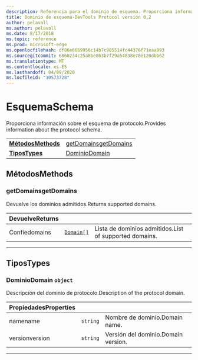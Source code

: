 ```yaml
---
description: Referencia para el dominio de esquema. Proporciona información sobre el esquema de protocolo.
title: Dominio de esquema-DevTools Protocol versión 0,2
author: pelavall
ms.author: pelavall
ms.date: 8/17/2018
ms.topic: reference
ms.prod: microsoft-edge
ms.openlocfilehash: df86e6669956c14b7c905514fc44376f71eaa993
ms.sourcegitcommit: 6860234c25a8be863b7f29a54838e78e120dbb62
ms.translationtype: MT
ms.contentlocale: es-ES
ms.lasthandoff: 04/09/2020
ms.locfileid: "10573728"
---
```

# <span data-ttu-id="b1884-104">Esquema</span><span class="sxs-lookup"><span data-stu-id="b1884-104">Schema</span></span>
<span data-ttu-id="b1884-105">Proporciona información sobre el esquema de protocolo.</span><span class="sxs-lookup"><span data-stu-id="b1884-105">Provides information about the protocol schema.</span></span>

| | |
|-|-|
| [**<span data-ttu-id="b1884-106">Métodos</span><span class="sxs-lookup"><span data-stu-id="b1884-106">Methods</span></span>**](#methods) | [<span data-ttu-id="b1884-107">getDomains</span><span class="sxs-lookup"><span data-stu-id="b1884-107">getDomains</span></span>](#getdomains) |
| [**<span data-ttu-id="b1884-108">Tipos</span><span class="sxs-lookup"><span data-stu-id="b1884-108">Types</span></span>**](#types) | [<span data-ttu-id="b1884-109">Dominio</span><span class="sxs-lookup"><span data-stu-id="b1884-109">Domain</span></span>](#domain) |
## <span data-ttu-id="b1884-110">Métodos</span><span class="sxs-lookup"><span data-stu-id="b1884-110">Methods</span></span>

### <span data-ttu-id="b1884-111">getDomains</span><span class="sxs-lookup"><span data-stu-id="b1884-111">getDomains</span></span>
<span data-ttu-id="b1884-112">Devuelve los dominios admitidos.</span><span class="sxs-lookup"><span data-stu-id="b1884-112">Returns supported domains.</span></span>

<table>
    <thead>
        <tr>
            <th><span data-ttu-id="b1884-113">Devuelve</span><span class="sxs-lookup"><span data-stu-id="b1884-113">Returns</span></span></th>
            <th></th>
            <th></th>
        </tr>
    </thead>
    <tbody>
        <tr>
            <td><span data-ttu-id="b1884-114">Confíe</span><span class="sxs-lookup"><span data-stu-id="b1884-114">domains</span></span></td>
            <td><a href="#domain"><code class="flyout">Domain[]</code></a></td>
            <td><span data-ttu-id="b1884-115">Lista de dominios admitidos.</span><span class="sxs-lookup"><span data-stu-id="b1884-115">List of supported domains.</span></span></td>
        </tr>
    </tbody>
</table>
</p>

---

## <span data-ttu-id="b1884-116">Tipos</span><span class="sxs-lookup"><span data-stu-id="b1884-116">Types</span></span>

### <a name="domain"></a> <span data-ttu-id="b1884-117">Dominio</span><span class="sxs-lookup"><span data-stu-id="b1884-117">Domain</span></span> `object`

<span data-ttu-id="b1884-118">Descripción del dominio de protocolo.</span><span class="sxs-lookup"><span data-stu-id="b1884-118">Description of the protocol domain.</span></span>

<table>
    <thead>
        <tr>
            <th><span data-ttu-id="b1884-119">Propiedades</span><span class="sxs-lookup"><span data-stu-id="b1884-119">Properties</span></span></th>
            <th></th>
            <th></th>
        </tr>
    </thead>
    <tbody>
        <tr>
            <td><span data-ttu-id="b1884-120">name</span><span class="sxs-lookup"><span data-stu-id="b1884-120">name</span></span></td>
            <td><code class="flyout">string</code></td>
            <td><span data-ttu-id="b1884-121">Nombre de dominio.</span><span class="sxs-lookup"><span data-stu-id="b1884-121">Domain name.</span></span></td>
        </tr>
        <tr>
            <td><span data-ttu-id="b1884-122">version</span><span class="sxs-lookup"><span data-stu-id="b1884-122">version</span></span></td>
            <td><code class="flyout">string</code></td>
            <td><span data-ttu-id="b1884-123">Versión del dominio.</span><span class="sxs-lookup"><span data-stu-id="b1884-123">Domain version.</span></span></td>
        </tr>
    </tbody>
</table>
</p>

---
